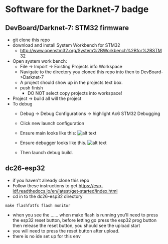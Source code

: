 # Software for the Darknet-7 badge

## DevBoard/Darknet-7: STM32 firmware
* git clone this repo
* download and install System Workbench for STM32
  * http://www.openstm32.org/System%2BWorkbench%2Bfor%2BSTM32
* Open system work bench:
  * File -> Import -> Existing Projects info Workspace
  * Navigate to the directory you cloned this repo into then to DevBoard->Darknet-7
  * A project should show up in the projects text box.
  * push finish
    * DO NOT select copy projects into workspace!
* Project -> build all will the project
* To debug
  * Debug -> Debug Configurations -> highlight Ac6 STM32 Debugging
  * Click new launch configuration
  * Ensure main looks like this:
  ![alt text](https://github.com/thedarknet/dc26-badge/blob/master/firmware/main1.PNG "Main")

  * Ensure debugger looks like this.
  ![alt text](https://github.com/thedarknet/dc26-badge/blob/master/firmware/main2.PNG "Debug")

  * Then launch debug build.

## dc26-esp32
* if you haven't already clone this repo
* Follow these instructions to get https://esp-idf.readthedocs.io/en/latest/get-started/index.html
* cd in to the dc26-esp32 directory 
```
make flashfatfs flash monitor
```
* when you see the ...... when make flash is running you'll need to press the esp32 reset button, before letting go press the esp32 prog button then release the reset button, you should see the upload start
* you will need to press the reset button after upload.
* there is no ide set up for this env
